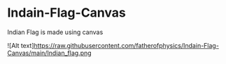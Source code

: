 # Indain-Flag-Canvas
Indian Flag is made using canvas

![Alt text]https://raw.githubusercontent.com/fatherofphysics/Indain-Flag-Canvas/main/Indian_flag.png
